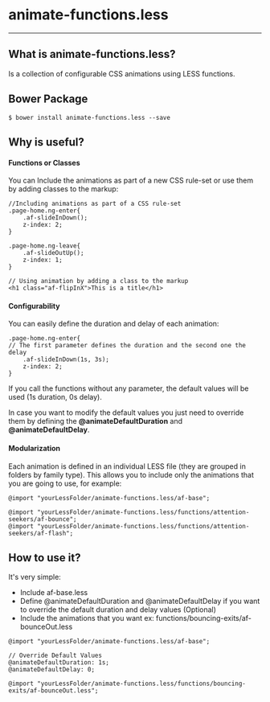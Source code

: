 **animate-functions.less**
===================
----------

What is animate-functions.less?
-------------------------------
Is a collection of configurable CSS animations using LESS functions.

Bower Package
-------------
```
$ bower install animate-functions.less --save
```
Why is useful?
-------------
#### Functions or Classes
You can Include the animations as part of a new CSS rule-set or use them by adding classes to the markup:
```less
//Including animations as part of a CSS rule-set
.page-home.ng-enter{
    .af-slideInDown();
    z-index: 2;
}

.page-home.ng-leave{
    .af-slideOutUp();
    z-index: 1;
}

// Using animation by adding a class to the markup
<h1 class="af-flipInX">This is a title</h1>
```

#### Configurability
You can easily define the duration and delay of each animation:
```less
.page-home.ng-enter{
// The first parameter defines the duration and the second one the delay
    .af-slideInDown(1s, 3s);
    z-index: 2;
}
```
If you call the functions without any parameter, the default values will be used (1s duration, 0s delay).

In case you want to modify the default values you just need to override them by defining the **@animateDefaultDuration** and **@animateDefaultDelay**.

#### Modularization
Each animation is defined in an individual LESS file (they are grouped in folders by family type). This allows you to include only the animations that you are going to use, for example:

```less
@import "yourLessFolder/animate-functions.less/af-base";

@import "yourLessFolder/animate-functions.less/functions/attention-seekers/af-bounce";
@import "yourLessFolder/animate-functions.less/functions/attention-seekers/af-flash";
```
How to use it?
-------------
It's very simple:
* Include af-base.less
* Define @animateDefaultDuration and @animateDefaultDelay if you want to override the default duration and delay values (Optional)
* Include the animations that you want ex: functions/bouncing-exits/af-bounceOut.less

```less
@import "yourLessFolder/animate-functions.less/af-base";

// Override Default Values
@animateDefaultDuration: 1s;
@animateDefaultDelay: 0;

@import "yourLessFolder/animate-functions.less/functions/bouncing-exits/af-bounceOut.less";
```
